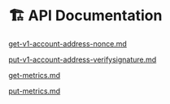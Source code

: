 # 🏗️ API Documentation

[get-v1-account-address-nonce.md](get-v1-account-address-nonce.md "mention")

[put-v1-account-address-verifysignature.md](put-v1-account-address-verifysignature.md "mention")

[get-metrics.md](get-metrics.md "mention")

[put-metrics.md](put-metrics.md "mention")
